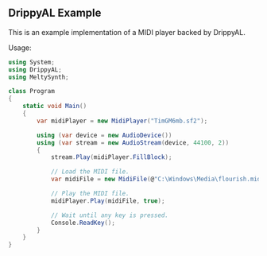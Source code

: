 ## DrippyAL Example

This is an example implementation of a MIDI player backed by DrippyAL.

Usage:
```cs
using System;
using DrippyAL;
using MeltySynth;

class Program
{
    static void Main()
    {
        var midiPlayer = new MidiPlayer("TimGM6mb.sf2");

        using (var device = new AudioDevice())
        using (var stream = new AudioStream(device, 44100, 2))
        {
            stream.Play(midiPlayer.FillBlock);

            // Load the MIDI file.
            var midiFile = new MidiFile(@"C:\Windows\Media\flourish.mid");

            // Play the MIDI file.
            midiPlayer.Play(midiFile, true);

            // Wait until any key is pressed.
            Console.ReadKey();
        }
    }
}
```
